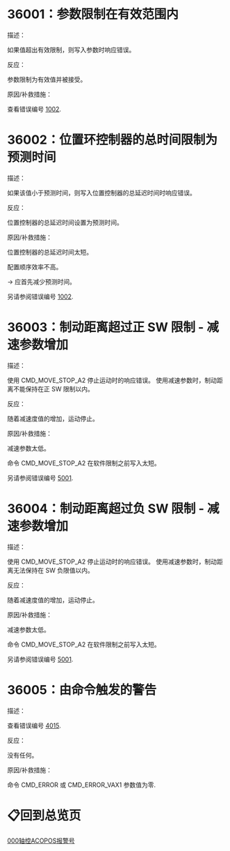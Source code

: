 # 36001：参数限制在有效范围内

描述：

如果值超出有效限制，则写入参数时响应错误。

反应：

参数限制为有效值并被接受。

原因/补救措施：

查看错误编号 [1002](#1002参数超出有效范围).

# 36002：位置环控制器的总时间限制为预测时间

描述：

如果该值小于预测时间，则写入位置控制器的总延迟时间时响应错误。

反应：

位置控制器的总延迟时间设置为预测时间。

原因/补救措施：

位置控制器的总延迟时间太短。

配置顺序效率不高。

\-\> 应首先减少预测时间。

另请参阅错误编号 [1002](#1002参数超出有效范围).

# 36003：制动距离超过正 SW 限制 - 减速参数增加

描述：

使用 CMD_MOVE_STOP_A2 停止运动时的响应错误。 使用减速参数时，制动距离不能保持在正 SW 限制以内。

反应：

随着减速度值的增加，运动停止。

原因/补救措施：

减速参数太低。

命令 CMD_MOVE_STOP_A2 在软件限制之前写入太短。

另请参阅错误编号 [5001](#5001目标位置超出正-sw-限制).

# 36004：制动距离超过负 SW 限制 - 减速参数增加

描述：

使用 CMD_MOVE_STOP_A2 停止运动时的响应错误。 使用减速参数时，制动距离无法保持在 SW 负限值以内。

反应：

随着减速度值的增加，运动停止。

原因/补救措施：

减速参数太低。

命令 CMD_MOVE_STOP_A2 在软件限制之前写入太短。

另请参阅错误编号 [5001](#5001目标位置超出正-sw-限制).

# 36005：由命令触发的警告

描述：

查看错误编号 [4015](#4015命令触发的错误).

反应：

没有任何。

原因/补救措施：

命令 CMD_ERROR 或 CMD_ERROR_VAX1 参数值为零.

# 📋回到总览页

[000轴控ACOPOS报警号](000轴控ACOPOS报警号.md)
